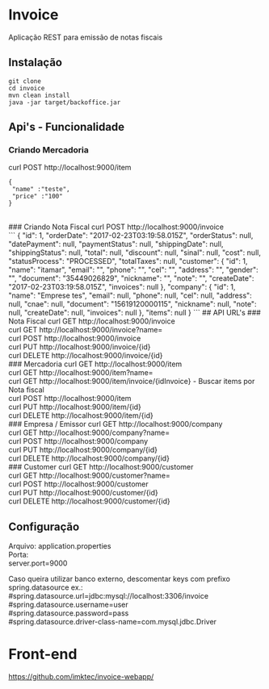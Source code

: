 # Invoice
<p>Aplicação REST para emissão de notas fiscais</p>

## Instalação
`git clone` </br>
`cd invoice`  </br>
`mvn clean install` </br>
`java -jar target/backoffice.jar`

## Api's - Funcionalidade

### Criando Mercadoria
curl POST http://localhost:9000/item </br>
```
{
 "name" :"teste",
 "price" :"100"
}
```
</br>
### Criando Nota Fiscal
curl POST http://localhost:9000/invoice </br>
```
{
    "id": 1,
    "orderDate": "2017-02-23T03:19:58.015Z",
    "orderStatus": null,
    "datePayment": null,
    "paymentStatus": null,
    "shippingDate": null,
    "shippingStatus": null,
    "total": null,
    "discount": null,
    "sinal": null,
    "cost": null,
    "statusProcess": "PROCESSED",
    "totalTaxes": null,
    "customer": {
      "id": 1,
      "name": "itamar",
      "email": "",
      "phone": "",
      "cel": "",
      "address": "",
      "gender": "",
      "document": "35449026829",
      "nickname": "",
      "note": "",
      "createDate": "2017-02-23T03:19:58.015Z",
      "invoices": null
    },
    "company": {
      "id": 1,
      "name": "Emprese tes",
      "email": null,
      "phone": null,
      "cel": null,
      "address": null,
      "cnae": null,
      "document": "15619120000115",
      "nickname": null,
      "note": null,
      "createDate": null,
      "invoices": null
    },
    "items": null
  }
```
## API URL's
### Nota Fiscal
  curl GET    http://localhost:9000/invoice </br>
  curl GET    http://localhost:9000/invoice?name=<Emissor ou Mercadoria> </br>
  curl POST   http://localhost:9000/invoice </br>
  curl PUT    http://localhost:9000/invoice/{id} </br>
  curl DELETE http://localhost:9000/invoice/{id} </br>
### Mercadoria
  curl GET    http://localhost:9000/item </br>
  curl GET    http://localhost:9000/item?name=<nome do item> </br>
  curl GET    http://localhost:9000/item/invoice/{idInvoice} - Buscar items por Nota fiscal </br>
  curl POST   http://localhost:9000/item </br>
  curl PUT    http://localhost:9000/item/{id} </br>
  curl DELETE http://localhost:9000/item/{id} </br>
### Empresa / Emissor
  curl GET    http://localhost:9000/company </br>
  curl GET    http://localhost:9000/company?name=<nome da empresa> </br>
  curl POST   http://localhost:9000/company </br>
  curl PUT    http://localhost:9000/company/{id} </br>
  curl DELETE http://localhost:9000/company/{id} </br>
### Customer
  curl GET    http://localhost:9000/customer </br>
  curl GET    http://localhost:9000/customer?name=<nome do cliente> </br>
  curl POST   http://localhost:9000/customer </br>
  curl PUT    http://localhost:9000/customer/{id} </br>
  curl DELETE http://localhost:9000/customer/{id} </br>
  
## Configuração
  Arquivo: application.properties </br>
  Porta: </br>
  server.port=9000 </br>
  
  Caso queira utilizar banco externo, descomentar keys com prefixo spring.datasource ex.: </br>
  #spring.datasource.url=jdbc:mysql://localhost:3306/invoice </br>
  #spring.datasource.username=user </br>
  #spring.datasource.password=pass </br>
  #spring.datasource.driver-class-name=com.mysql.jdbc.Driver </br>

# Front-end
  https://github.com/imktec/invoice-webapp/
